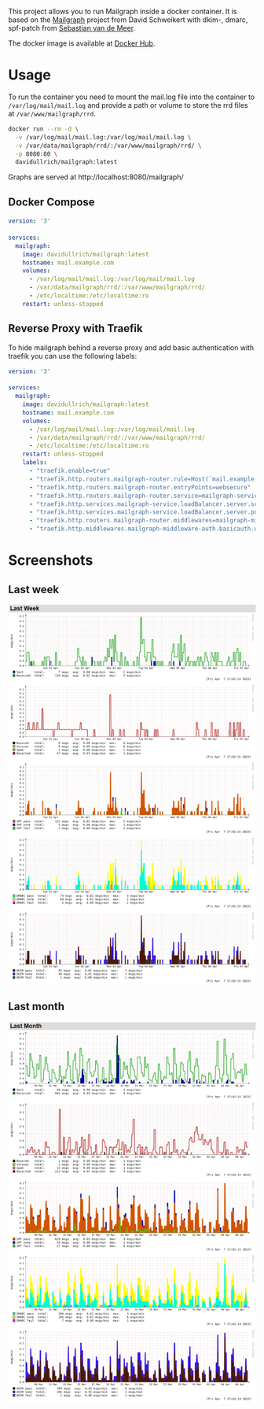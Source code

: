 
This project allows you to run Mailgraph inside a docker container.
It is based on the [Mailgraph](https://mailgraph.schweikert.ch) project from David Schweikert with dkim-, dmarc, spf-patch from [Sebastian van de Meer](https://www.kernel-error.de/2014/04/22/mailgraph-graphen-um-spf-dmarc-und-dkim-erweitern/). 

The docker image is available at [Docker Hub](https://hub.docker.com/r/davidullrich/mailgraph).

# Usage

To run the container you need to mount the mail.log file into the container to `/var/log/mail/mail.log` and provide a path or volume to store the rrd files at `/var/www/mailgraph/rrd`.

``` bash
docker run --rm -d \
  -v /var/log/mail/mail.log:/var/log/mail/mail.log \
  -v /var/data/mailgraph/rrd/:/var/www/mailgraph/rrd/ \
  -p 8080:80 \
  davidullrich/mailgraph:latest
```

Graphs are served at http://localhost:8080/mailgraph/


## Docker Compose

``` yaml
version: '3'

services:
  mailgraph:
    image: davidullrich/mailgraph:latest
    hostname: mail.example.com
    volumes:
      - /var/log/mail/mail.log:/var/log/mail/mail.log
      - /var/data/mailgraph/rrd/:/var/www/mailgraph/rrd/
      - /etc/localtime:/etc/localtime:ro
    restart: unless-stopped
```

## Reverse Proxy with Traefik

To hide mailgraph behind a reverse proxy and add basic authentication with traefik you can use the following labels:

``` yaml
version: '3'

services:
  mailgraph:
    image: davidullrich/mailgraph:latest
    hostname: mail.example.com
    volumes:
      - /var/log/mail/mail.log:/var/log/mail/mail.log
      - /var/data/mailgraph/rrd/:/var/www/mailgraph/rrd/
      - /etc/localtime:/etc/localtime:ro
    restart: unless-stopped
    labels:
      - "traefik.enable=true"
      - "traefik.http.routers.mailgraph-router.rule=Host(`mail.example.com`) && PathPrefix(`/mailgraph`)"
      - "traefik.http.routers.mailgraph-router.entryPoints=websecure"
      - "traefik.http.routers.mailgraph-router.service=mailgraph-service"
      - "traefik.http.services.mailgraph-service.loadBalancer.server.scheme=http"
      - "traefik.http.services.mailgraph-service.loadBalancer.server.port=80"
      - "traefik.http.routers.mailgraph-router.middlewares=mailgraph-middleware-auth"
      - "traefik.http.middlewares.mailgraph-middleware-auth.basicauth.users=user:[password-hash]"
```


# Screenshots

## Last week

![Last week](screenshots/lastweek.png)


## Last month

![Last month](screenshots/lastmonth.png)
